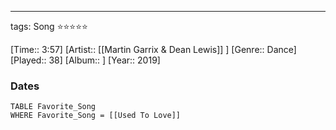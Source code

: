 ---
tags: Song ⭐⭐⭐⭐⭐ 

[Time:: 3:57]
[Artist:: [[Martin Garrix & Dean Lewis]] ]
[Genre:: Dance]
[Played:: 38]
[Album:: ]
[Year:: 2019]
### Dates
````dataview
TABLE Favorite_Song
WHERE Favorite_Song = [[Used To Love]]
````